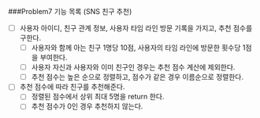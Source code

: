 ###Problem7 기능 목록 (SNS 친구 추천)

- [ ] 사용자 아이디, 친구 관계 정보, 사용자 타임 라인 방문 기록을 가지고, 추천 점수를 구한다.
    - [ ] 사용자와 함께 아는 친구 1명당 10점, 사용자의 타임 라인에 방문한 횟수당 1점을 부여한다.
    - [ ] 사용자 자신과 사용자와 이미 친구인 경우는 추천 점수 계산에 제외한다.
    - [ ] 추천 점수는 높은 순으로 정렬하고, 점수가 같은 경우 이름순으로 정렬한다.

- [ ] 추천 점수에 따라 친구를 추천해준다.
    - [ ] 정렬된 점수에서 상위 최대 5명을 return 한다.
    - [ ] 추천 점수가 0인 경우 추천하지 않는다.
